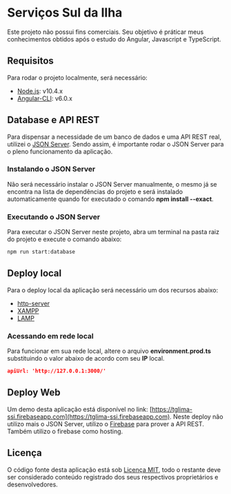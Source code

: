 # Serviços Sul da Ilha

Este projeto não possui fins comerciais. Seu objetivo é práticar meus conhecimentos obtidos após o estudo do Angular, Javascript e TypeScript.

## Requisitos

Para rodar o projeto localmente, será necessário:

- [Node.js](https://nodejs.org/en/): v10.4.x
- [Angular-CLI](https://cli.angular.io): v6.0.x

## Database e API REST
Para dispensar a necessidade de um banco de dados e uma API REST real, utilizei o [JSON Server](https://github.com/typicode/json-server). Sendo assim, é importante rodar o JSON Server para o pleno funcionamento da aplicação.

### Instalando o JSON Server
Não será necessário instalar o JSON Server manualmente, o mesmo já se encontra na lista de dependências do projeto e será instalado automaticamente quando for executado o comando **npm install --exact**.

### Executando o JSON Server
Para executar o JSON Server neste projeto, abra um terminal na pasta raiz do projeto e execute o comando abaixo:

```bash
npm run start:database
```

## Deploy local

Para o deploy local da aplicação será necessário um dos recursos abaixo:

- [http-server](https://www.npmjs.com/package/http-server)
- [XAMPP](https://www.apachefriends.org/pt_br/index.html)
- [LAMP](https://pt.wikipedia.org/wiki/LAMP)

### Acessando em rede local

Para funcionar em sua rede local, altere o arquivo **environment.prod.ts** substituindo o valor abaixo de acordo com seu **IP** local.

```json
apiUrl: 'http://127.0.0.1:3000/'
```

## Deploy Web

Um demo desta aplicação está disponível no link: [https://tglima-ssi.firebaseapp.com](https://tglima-ssi.firebaseapp.com). Neste deploy não utilizo mais o JSON Server, utilizo o [Firebase](https://firebase.google.com) para prover a API REST. Também utilizo o firebase como hosting.

## Licença

O código fonte desta aplicação está sob [Licença MIT](LICENSE), todo o restante deve ser considerado conteúdo registrado dos seus respectivos proprietários e desenvolvedores.
